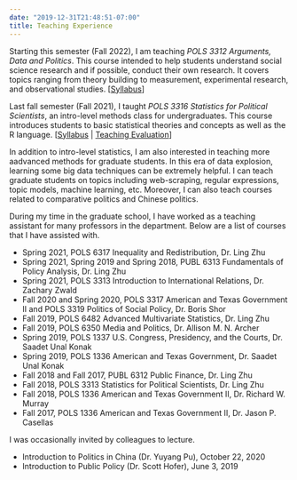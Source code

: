 ```yaml
---
date: "2019-12-31T21:48:51-07:00"
title: Teaching Experience
---
```


Starting this semester (Fall 2022), I am teaching *POLS 3312 Arguments, Data and Politics*. This course intended to help students understand social science research and if possible, conduct their own research. It covers topics ranging from theory building to measurement, experimental research, and observational studies. [[Syllabus](POLS3312Syllabus)]

Last fall semester (Fall 2021), I taught _POLS 3316 Statistics for Political Scientists_, an intro-level methods class for undergraduates. This course introduces students to basic statistical theories and concepts as well as the R language. [[Syllabus](/POLS3316Syllabus.pdf) | [Teaching Evaluation](/POLS3316Evaluation.pdf)]

In addition to intro-level statistics, I am also interested in teaching more aadvanced methods for graduate students. In this era of data explosion, learning some big data techniques can be extremely helpful. I can teach graduate students on topics including web-scraping, regular expressions, topic models, machine learning, etc. Moreover, I can also teach courses related to comparative politics and Chinese politics.

During my time in the graduate school, I have worked as a teaching assistant for many professors in the department. Below are a list of courses that I have assisted with.

* Spring 2021, POLS 6317 Inequality and Redistribution, Dr. Ling Zhu
* Spring 2021, Spring 2019 and Spring 2018, PUBL 6313 Fundamentals of Policy Analysis, Dr. Ling Zhu
* Spring 2021, POLS 3313 Introduction to International Relations, Dr. Zachary Zwald
* Fall 2020 and Spring 2020, POLS 3317 American and Texas Government II and POLS 3319 Politics of Social Policy, Dr. Boris Shor
* Fall 2019, POLS 6482 Advanced Multivariate Statistics, Dr. Ling Zhu
* Fall 2019, POLS 6350 Media and Politics, Dr. Allison M. N. Archer
* Spring 2019, POLS 1337 U.S. Congress, Presidency, and the Courts, Dr. Saadet Unal Konak
* Spring 2019, POLS 1336 American and Texas Government, Dr. Saadet Unal Konak
* Fall 2018 and Fall 2017, PUBL 6312 Public Finance, Dr. Ling Zhu
* Fall 2018, POLS 3313 Statistics for Political Scientists, Dr. Ling Zhu
* Fall 2018, POLS 1336 American and Texas Government II, Dr. Richard W. Murray
* Fall 2017, POLS 1336 American and Texas Government II, Dr. Jason P. Casellas

I was occasionally invited by colleagues to lecture.

* Introduction to Politics in China (Dr. Yuyang Pu), October 22, 2020
* Introduction to Public Policy (Dr. Scott Hofer), June 3, 2019

